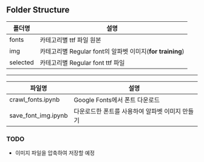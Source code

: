 ## Folder Structure


|폴더명|설명|
|--|--|
|fonts|카테고리별 ttf 파일 원본|
|img|카테고리별 Regular font의 알파벳 이미지(**for training**)|
|selected|카테고리별 Regular font ttf 파일|

---

|파일명|설명|
|--|--|
|crawl_fonts.ipynb|Google Fonts에서 폰트 다운로드|
|save_font_img.ipynb|다운로드한 폰트를 사용하여 알파벳 이미지 만들기|


### TODO
- 이미지 파일을 압축하여 저장할 예정